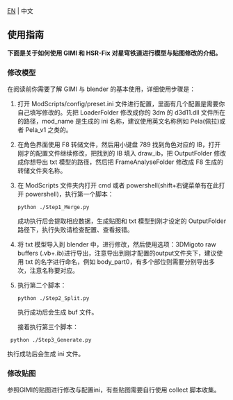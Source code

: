 [EN](UsageInstructions.md) | 中文

## 使用指南

**下面是关于如何使用 GIMI 和 HSR-Fix 对星穹铁道进行模型与贴图修改的介绍。**

### 修改模型

在阅读前你需要了解 GIMI 与 blender 的基本使用，详细使用步骤是：

1. 打开 ModScripts/config/preset.ini 文件进行配置，里面有几个配置是需要你自己填写修改的。先把 LoaderFolder 修改成你的 3dm 的 d3d11.dll 文件所在的路径，mod_name 是生成的 ini 名称，建议使用英文名称例如 Pela(佩拉)或者 Pela_v1 之类的。

2. 在角色界面使用 F8 转储文件，然后用小键盘 789 找到角色对应的 IB，打开刚才的配置文件继续修改，把找到的 IB 填入 draw_ib，把 OutputFolder 修改成你想导出 txt 模型的路径，然后把 FrameAnalyseFolder 修改成 F8 生成的转储文件夹名称。

3. 在 ModScripts 文件夹内打开 cmd 或者 powershell(shift+右键菜单有在此打开 powershell)，执行第一个脚本：

   ```
   python ./Step1_Merge.py
   ```

   成功执行后会提取相应数据，生成贴图和 txt 模型到刚才设定的 OutputFolder 路径下，执行失败请检查配置、查看报错。

4. 将 txt 模型导入到 blender 中，进行修改，然后使用选项：3DMigoto raw buffers (.vb+.ib)进行导出，注意导出到刚才配置的output文件夹下，建议使用 txt 的名字进行命名，例如 body_part0，有多个部位则需要分别导出多次，注意名称要对应。

5. 执行第二个脚本：

   ```
   python ./Step2_Split.py
   ```

   执行成功后会生成 buf 文件。

   接着执行第三个脚本：

  ```
   python ./Step3_Generate.py
  ```

  执行成功后会生成 ini 文件。

### 修改贴图

参照GIMI的贴图进行修改与配置ini，有些贴图需要自行使用 collect 脚本收集。
